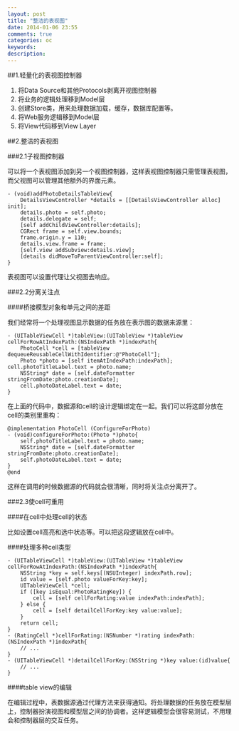 ```yaml
---
layout: post
title: "整洁的表视图"
date: 2014-01-06 23:55
comments: true
categories: oc
keywords: 
description: 
---
```


##1.轻量化的表视图控制器

1. 将Data Source和其他Protocols剥离开视图控制器
2. 将业务的逻辑处理移到Model层
3. 创建Store类，用来处理数据加载，缓存，数据库配置等。
4. 将Web服务逻辑移到Model层
5. 将View代码移到View Layer


<!--more-->



##2.整洁的表视图


###2.1子视图控制器

可以将一个表视图添加到另一个视图控制器，这样表视图控制器只需管理表视图，而父视图可以管理其他额外的界面元素。

```objc
- (void)addPhotoDetailsTableView{
	DetailsViewController *details = [[DetailsViewController alloc] init];
	details.photo = self.photo;
	details.delegate = self;
	[self addChildViewController:details];
	CGRect frame = self.view.bounds;
	frame.origin.y = 110;
	details.view.frame = frame;
	[self.view addSubview:details.view];
	[details didMoveToParentViewController:self];
}
```

表视图可以设置代理让父视图去响应。

###2.2分离关注点

####桥接模型对象和单元之间的差距

我们经常将一个处理视图显示数据的任务放在表示图的数据来源里：

```objc
- (UITableViewCell *)tableView:(UITableView *)tableView cellForRowAtIndexPath:(NSIndexPath *)indexPath{
	PhotoCell *cell = [tableView dequeueReusableCellWithIdentifier:@"PhotoCell"];
	Photo *photo = [self itemAtIndexPath:indexPath];	cell.photoTitleLabel.text = photo.name;
	NSString* date = [self.dateFormatter stringFromDate:photo.creationDate];
	cell.photoDateLabel.text = date;
}
```

在上面的代码中，数据源和cell的设计逻辑绑定在一起。我们可以将这部分放在cell的类别里重构：

```objc
@implementation PhotoCell (ConfigureForPhoto)
- (void)configureForPhoto:(Photo *)photo{
	self.photoTitleLabel.text = photo.name;
	NSString* date = [self.dateFormatter stringFromDate:photo.creationDate];
	self.photoDateLabel.text = date;
}
@end
```

这样在调用的时候数据源的代码就会很清晰，同时将关注点分离开了。

###2.3使cell可重用

####在cell中处理cell的状态

比如设置cell高亮和选中状态等。可以把这段逻辑放在cell中。

####处理多种cell类型

```objc
- (UITableViewCell *)tableView:(UITableView *)tableView cellForRowAtIndexPath:(NSIndexPath *)indexPath{
    NSString *key = self.keys[(NSUInteger) indexPath.row];
    id value = [self.photo valueForKey:key];
    UITableViewCell *cell;
    if ([key isEqual:PhotoRatingKey]) {
        cell = [self cellForRating:value indexPath:indexPath];
    } else {
        cell = [self detailCellForKey:key value:value];
    }
    return cell;
} 
- (RatingCell *)cellForRating:(NSNumber *)rating indexPath:(NSIndexPath *)indexPath{
    // ...
}
- (UITableViewCell *)detailCellForKey:(NSString *)key value:(id)value{
    // ...
}
```

####table view的编辑

在编辑过程中，表数据源通过代理方法来获得通知。将处理数据的任务放在模型层上，控制器扮演视图和模型层之间的协调者。这样逻辑模型会很容易测试，不用理会和控制器层的交互任务。








